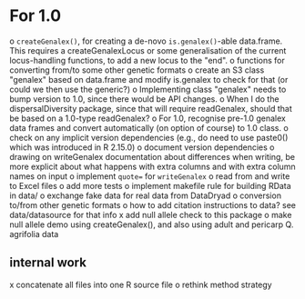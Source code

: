 # For 1.0

o `createGenalex()`, for creating a de-novo `is.genalex()`-able data.frame.  This requires a createGenalexLocus or some generalisation of the current locus-handling functions, to add a new locus to the "end".
o functions for converting from/to some other genetic formats
o create an S3 class "genalex" based on data.frame and modify is.genalex to check for that (or could we then use the generic?)
o Implementing class "genalex" needs to bump version to 1.0, since there would be API changes.
o When I do the dispersalDiversity package, since that will require readGenalex, should that be based on a 1.0-type readGenalex?
o For 1.0, recognise pre-1.0 genalex data frames and convert automatically (on option of course) to 1.0 class.
o check on any implicit version dependencies (e.g., do need to use paste0() which was introduced in R 2.15.0)
o document version dependencies
o drawing on writeGenalex documentation about differences when writing, be more explicit about what happens with extra columns and with extra column names on input
o implement `quote=` for `writeGenalex`
o read from and write to Excel files
o add more tests
o implement makefile rule for building RData in data/
o exchange fake data for real data from DataDryad
o conversion to/from other genetic formats
o how to add citation instructions to data?  see data/datasource for that info
x add null allele check to this package
o make null allele demo using createGenalex(), and also using adult and pericarp Q. agrifolia data

## internal work

x concatenate all files into one R source file
o rethink method strategy
